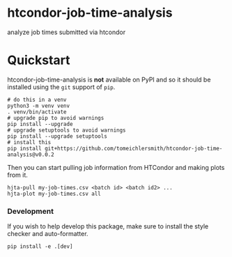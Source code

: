 # htcondor-job-time-analysis

analyze job times submitted via htcondor


Quickstart
==========

htcondor-job-time-analysis is **not** available on PyPI and so it should be installed using the `git` support of `pip`.

```
# do this in a venv
python3 -m venv venv
. venv/bin/activate
# upgrade pip to avoid warnings
pip install --upgrade
# upgrade setuptools to avoid warnings
pip install --upgrade setuptools
# install this
pip install git+https://github.com/tomeichlersmith/htcondor-job-time-analysis@v0.0.2
```

Then you can start pulling job information from HTCondor and making plots from it.
```
hjta-pull my-job-times.csv <batch id> <batch id2> ...
hjta-plot my-job-times.csv all
```

### Development
If you wish to help develop this package, make sure to install the style checker and auto-formatter.
```
pip install -e .[dev]
```
